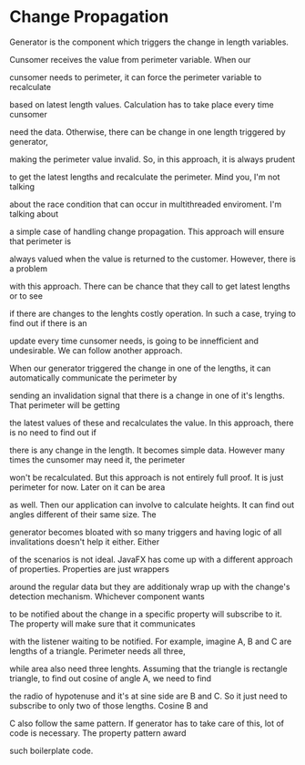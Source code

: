 # Change Propagation 

Generator is the component which triggers the change in length variables. 

Cunsomer receives the value from perimeter variable. When our

cunsomer needs to perimeter, it can force the perimeter variable to recalculate

based on latest length values. Calculation has to take place every time cunsomer

need the data. Otherwise, there can be change in one length triggered by generator, 

making the perimeter value invalid. So, in this approach, it is always prudent 

to get the latest lengths and recalculate the perimeter. Mind you, I'm not talking

about the race condition that can occur in multithreaded enviroment. I'm talking about

a simple case of handling change propagation. This approach will ensure that perimeter is 

always valued when the value is returned to the customer. However, there is a problem 

with this approach. There can be chance that they call to get latest lengths or to see

if there are changes to the lenghts costly operation. In such a case, trying to find out if there is an

update every time cunsomer needs, is going to be innefficient and undesirable. We can follow another approach. 

When our generator triggered the change in one of the lengths, it can automatically communicate the perimeter by 

sending an invalidation signal that there is a change in one of it's lengths. That perimeter will be getting 

the latest values of these and recalculates the value. In this approach, there is no need to find out if 

there is any change in the length. It becomes simple data. However many times the cunsomer may need it, the perimeter

won't be recalculated. But this approach is not entirely full proof. It is just perimeter for now. Later on it can be area

as well. Then our application can involve to calculate heights. It can find out angles different of their same size. The 

generator becomes bloated with so many triggers and having logic of all invalitations doesn't help it either. Either 

of the scenarios is not ideal. JavaFX has come up with a different approach of properties. Properties are just wrappers 

around the regular data but they are additionaly wrap up with the change's detection mechanism. Whichever component wants 

to be notified about the change in a specific property will subscribe to it. The property will make sure that it communicates

with the listener waiting to be notified. For example, imagine A, B and C are lengths of a triangle. Perimeter needs all three, 

while area also need three lenghts. Assuming that the triangle is rectangle triangle, to find out cosine of angle A, we need to find 

the radio of hypotenuse and it's at sine side are B and C. So it just need to subscribe to only two of those lengths. Cosine B and 

C also follow the same pattern. If generator has to take care of this, lot of code is necessary. The property pattern award

such boilerplate code. 
 

